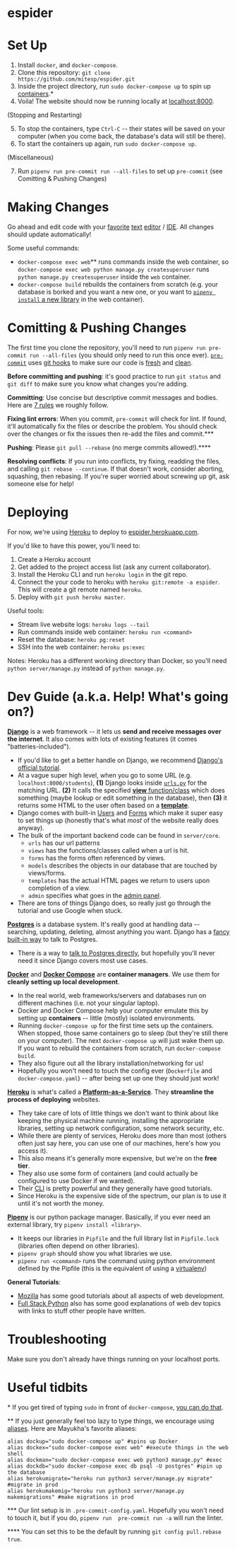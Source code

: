 # espider

# Set Up
1. Install `docker`, and `docker-compose`.
2. Clone this repository: `git clone https://github.com/mitesp/espider.git`
3. Inside the project directory, run `sudo docker-compose up` to spin up
   [containers](https://www.docker.com/resources/what-container).\*
4. Voila! The website should now be running locally at [localhost:8000](http://localhost:8000/).

(Stopping and Restarting)

5. To stop the containers, type `Ctrl-C` -- their states will be saved on your computer (when you
   come back, the database's data will still be there).
6. To start the containers up again, run `sudo docker-compose up`.

(Miscellaneous)

7. Run `pipenv run pre-commit run --all-files` to set up `pre-commit` (see Comitting & Pushing
   Changes)

# Making Changes
Go ahead and edit code with your [favorite](https://code.visualstudio.com/)
[text](https://www.sublimetext.com/) [editor](https://www.vim.org/) /
[IDE](https://www.jetbrains.com/pycharm/). All changes should update automatically!

Some useful commands:
* `docker-compose exec web`\*\* runs commands inside the web container, so `docker-compose exec web
  python manage.py createsuperuser` runs `python manage.py createsuperuser` inside the `web`
container.
* `docker-compose build` rebuilds the containers from scratch (e.g. your database is borked and you
  want a new one, or you want to [`pipenv install` a new library](https://pipenv.pypa.io/en/latest/)
in the web container).

# Comitting & Pushing Changes
The first time you clone the repository, you'll need to run `pipenv run pre-commit run --all-files`
(you should only need to run this once ever). [`pre-commit`](https://pre-commit.com/) uses [git
hooks](https://git-scm.com/book/en/v2/Customizing-Git-Git-Hooks) to make sure our code is
[fresh](https://stackoverflow.com/questions/8503559/what-is-linting) and
[clean](https://ocw.mit.edu/ans7870/6/6.005/s16/classes/04-code-review/).

**Before committing and pushing**: it's good practice to run `git status` and `git diff` to make
sure you know what changes you're adding.

**Committing**: Use concise but descriptive commit messages and bodies. Here are [7
rules](https://chris.beams.io/posts/git-commit/#seven-rules) we roughly follow.

**Fixing lint errors**: When you commit, `pre-commit` will check for lint. If found, it'll
automatically fix the files or describe the problem. You should check over the changes or fix the
issues then re-add the files and commit.\*\*\*

**Pushing**: Please `git pull --rebase` (no merge commits allowed!).\*\*\*\*

**Resolving conflicts**: If you run into conflicts, try fixing, readding the files, and calling `git
rebase --continue`. If that doesn't work, consider aborting, squashing, then rebasing. If you're
super worried about screwing up git, ask someone else for help!

# Deploying
For now, we're using [Heroku](https://www.heroku.com/) to deploy to
[espider.herokuapp.com](https://espider.herokuapp.com/).

If you'd like to have this power, you'll need to:
1. Create a Heroku account
2. Get added to the project access list (ask any current collaborator).
3. Install the Heroku CLI and run `heroku login` in the git repo.
4. Connect the your code to heroku with `heroku git:remote -a espider`. This will create a git
   remote named `heroku`.
5. Deploy with `git push heroku master`.

Useful tools:
* Stream live website logs: `heroku logs --tail`
* Run commands inside web container: `heroku run <command>`
* Reset the database: `heroku pg:reset`
* SSH into the web container: `heroku ps:exec`

Notes: Heroku has a different working directory than Docker, so you'll need `python
server/manage.py` instead of `python manage.py`.

# Dev Guide (a.k.a. Help! What's going on?)
[**Django**](https://www.djangoproject.com/) is a web framework -- it lets us **send and receive
messages over the internet**. It also comes with lots of existing features (it comes
"batteries-included").
* If you'd like to get a better handle on Django, we recommend [Django's official
  tutorial](https://docs.djangoproject.com/en/3.0/intro/tutorial01/).
* At a vague super high level, when you go to some URL (e.g. `localhost:8000/students`), **(1)**
  Django looks inside [`urls.py`](https://docs.djangoproject.com/en/3.0/topics/http/urls/) for the
matching URL. **(2)** It calls the specified [**view**
function/class](https://docs.djangoproject.com/en/3.0/topics/http/views/) which does something
(maybe lookup or edit something in the database), then **(3)** it returns some HTML to the user
often based on a [**template**](https://docs.djangoproject.com/en/3.0/topics/templates/).
* Django comes with built-in [Users](https://docs.djangoproject.com/en/3.0/topics/auth/) and
  [Forms](https://docs.djangoproject.com/en/3.0/topics/forms/) which make it super easy to set
things up (honestly that's what *most* of the website really does anyway).
* The bulk of the important backend code can be found in `server/core`.
    * `urls` has our url patterns
    * `views` has the functions/classes called when a url is hit.
    * `forms` has the forms often referenced by views.
    * `models` describes the objects in our database that are touched by views/forms.
    * `templates` has the actual HTML pages we return to users upon completion of a view.
    * `admin` specifies what goes in the [admin panel](https://docs.djangoproject.com/en/3.0/ref/contrib/admin/).
* There are tons of things Django does, so really just go through the tutorial and use Google when
  stuck.

[**Postgres**](https://www.postgresql.org/) is a database system. It's really good at handling data
-- searching, updating, deleting, almost anything you want. Django has a [fancy built-in
way](https://www.fullstackpython.com/django-orm.html) to talk to Postgres.
* There is a way to [talk to Postgres directly](http://postgresguide.com/utilities/psql.html), but
  hopefully you'll never need it since Django covers most use cases.

[**Docker**](https://www.docker.com/) and [**Docker Compose**](https://docs.docker.com/compose/) are
**container managers**. We use them for **cleanly setting up local development**.
* In the real world, web frameworks/servers and databases run on different machines (i.e. not your
  singular laptop).
* Docker and Docker Compose help your computer emulate this by setting up **containers** -- little
  (mostly) isolated environments.
* Running `docker-compose up` for the first time sets up the containers. When stopped, those same
  containers go to sleep (but they're still there on your computer). The next  `docker-compose up`
will just wake them up. If you want to rebuild the containers from scratch, run `docker-compose
build`.
* They also figure out all the library installation/networking for us!
* Hopefully you won't need to touch the config ever (`Dockerfile` and `docker-compose.yaml`) --
  after being set up one they should just work!

[**Heroku**](https://www.heroku.com/) is what's called a
[**Platform-as-a-Service**](https://en.wikipedia.org/wiki/Platform_as_a_service). They **streamline
the process of deploying** websites.
* They take care of lots of little things we don't want to think about like keeping the physical
  machine running, installing the appropriate libraries, setting up network configuration, some
network security, etc.
* While there are plenty of services, Heroku does more than most (others often just say here, you
  can use one of our machines, here's how you access it).
* This also means it's generally more expensive, but we're on the **free tier**.
* They also use some form of containers (and could actually be configured to use Docker if we
  wanted).
* Their [CLI](https://devcenter.heroku.com/articles/heroku-cli) is pretty powerful and they
  generally have good tutorials.
* Since Heroku is the expensive side of the spectrum, our plan is to use it until it's not worth the
  money.

[**Pipenv**](https://pipenv.pypa.io/en/latest/) is our python package manager. Basically, if you
ever need an external library, try `pipenv install <library>`.
* It keeps our libraries in `Pipfile` and the full library list in `Pipfile.lock` (libraries often
  depend on other libraries).
* `pipenv graph` should show you what libraries we use.
* `pipenv run <command>` runs the command using python environment defined by the Pipfile (this is
  the equivalent of using a [virtualenv](https://docs.python-guide.org/dev/virtualenvs/))

**General Tutorials**:
* [Mozilla](https://developer.mozilla.org/en-US/docs/Web) has some good tutorials about all aspects
  of web development.
* [Full Stack Python](https://www.fullstackpython.com/) also has some good explanations of web dev
  topics with links to stuff other people have written.

# Troubleshooting
Make sure you don't already have things running on your localhost ports.

# Useful tidbits
\* If you get tired of typing `sudo` in front of  `docker-compose`, [you can do
that](https://docs.docker.com/engine/install/linux-postinstall/).

\*\* If you just generally feel too lazy to type things, we encourage using
[aliases](https://tldp.org/LDP/abs/html/aliases.html).
Here are Mayukha's favorite aliases:

    alias dockup="sudo docker-compose up" #spins up Docker
    alias dockex="sudo docker-compose exec web" #execute things in the web shell
    alias dockman="sudo docker-compose exec web python3 manage.py" #exec
    alias dockdb="sudo docker-compose exec db psql -U postgres" #spin up the database
    alias herokumigrate="heroku run python3 server/manage.py migrate" #migrate in prod
    alias herokumakemig="heroku run python3 server/manage.py makemigrations" #make migrations in prod

 \*\*\* Our lint setup is in `.pre-commit-config.yaml`. Hopefully you won't need to touch it, but if
you do, `pipenv run  pre-commit run -a` will run the linter.

 \*\*\*\* You can set this to be the default by running `git config pull.rebase true`.
